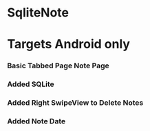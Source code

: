 # SqliteNote
<h1>Targets Android only</h1>

<h3>Basic Tabbed Page Note Page</h3>
<h3>Added SQLite</h3>
<h3>Added Right SwipeView to Delete Notes</h3>
<h3>Added Note Date</h3>
